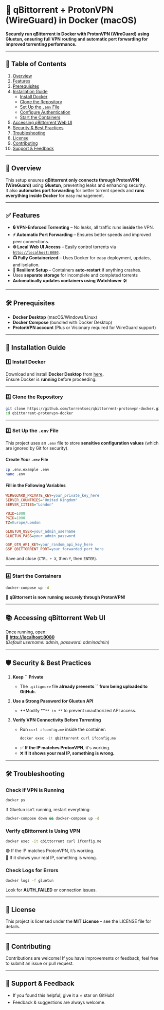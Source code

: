 # 🏰️ qBittorrent + ProtonVPN (WireGuard) in Docker (macOS)

**Securely run qBittorrent in Docker with ProtonVPN (WireGuard) using Gluetun, ensuring full VPN routing and automatic port forwarding for improved torrenting performance.**

&#x20;

---

## 📌 Table of Contents

1. [Overview](#overview)
2. [Features](#features)
3. [Prerequisites](#prerequisites)
4. [Installation Guide](#installation-guide)
   - [Install Docker](#install-docker)
   - [Clone the Repository](#clone-the-repository)
   - [Set Up the ](#set-up-the-env-file)[`.env`](#set-up-the-env-file)[ File](#set-up-the-env-file)
   - [Configure Authentication](#configure-authentication)
   - [Start the Containers](#start-the-containers)
5. [Accessing qBittorrent Web UI](#accessing-qbittorrent-web-ui)
6. [Security & Best Practices](#security--best-practices)
7. [Troubleshooting](#troubleshooting)
8. [License](#license)
9. [Contributing](#contributing)
10. [Support & Feedback](#support--feedback)

---

## 🔹 Overview

This setup ensures **qBittorrent only connects through ProtonVPN (WireGuard)** using **Gluetun**, preventing leaks and enhancing security.\
It also **automates port forwarding** for better torrent speeds and **runs everything inside Docker** for easy management.

---

## ✅ Features

- **🔒 VPN-Enforced Torrenting** – No leaks, all traffic runs **inside** the VPN.
- **⚡ Automatic Port Forwarding** – Ensures better speeds and improved peer connections.
- **🌐 Local Web UI Access** – Easily control torrents via [`http://localhost:8080`](http://localhost:8080).
- **📺 Fully Containerized** – Uses Docker for easy deployment, updates, and isolation.
- **🔄 Resilient Setup** – Containers **auto-restart** if anything crashes.
- Uses **separate storage** for incomplete and completed torrents
- **Automatically updates containers using Watchtower** 🛠️

---

## 🛠️ Prerequisites

- **Docker Desktop** (macOS/Windows/Linux)
- **Docker Compose** (bundled with Docker Desktop)
- **ProtonVPN account** (Plus or Visionary required for WireGuard support)

---

## 📂 Installation Guide

### **1️⃣ Install Docker**

Download and install **Docker Desktop** from [here](https://www.docker.com/products/docker-desktop/).\
Ensure Docker is **running** before proceeding.

---

### **2️⃣ Clone the Repository**

```sh
git clone https://github.com/torrentsec/qbittorrent-protonvpn-docker.git
cd qbittorrent-protonvpn-docker
```

---

### **3️⃣ Set Up the **`.env`** File**

This project uses an `.env` file to store **sensitive configuration values** (which are ignored by Git for security).

#### **Create Your **`.env`** File**

```sh
cp .env.example .env
nano .env
```

#### **Fill in the Following Variables**

```ini
WIREGUARD_PRIVATE_KEY=your_private_key_here
SERVER_COUNTRIES="United Kingdom"
SERVER_CITIES="London"

PUID=1000
PGID=1000
TZ=Europe/London

GLUETUN_USER=your_admin_username
GLUETUN_PASS=your_admin_password

GSP_GTN_API_KEY=your_random_api_key_here
GSP_QBITTORRENT_PORT=your_forwarded_port_here
```

Save and close (`CTRL + X`, then `Y`, then `ENTER`).

---

### **4️⃣ Start the Containers**

```sh
docker-compose up -d
```

🚀 **qBittorrent is now running securely through ProtonVPN!**

---

## 📚 Accessing qBittorrent Web UI

Once running, open:\
📌 [**http://localhost:8080**](http://localhost:8080)\
*(Default username: admin, password: adminadmin)*

---

## 🛡️ Security & Best Practices

1. **Keep **``** Private**

   - The `.gitignore` file **already prevents **``** from being uploaded to GitHub.**

2. **Use a Strong Password for Gluetun API**

   - **Modify **``** in **`` to prevent unauthorized API access.

3. **Verify VPN Connectivity Before Torrenting**

   - Run `curl ifconfig.me` inside the container:
     ```sh
     docker exec -it qbittorrent curl ifconfig.me
     ```
   - ✅ **If the IP matches ProtonVPN**, it's working.
   - ❌ **If it shows your real IP, something is wrong.**

---

## 🛠️ Troubleshooting

### **Check if VPN is Running**

```sh
docker ps
```

If Gluetun isn’t running, restart everything:

```sh
docker-compose down && docker-compose up -d
```

### **Verify qBittorrent is Using VPN**

```sh
docker exec -it qbittorrent curl ifconfig.me
```

🟢 If the IP matches ProtonVPN, it’s working.\
🔴 If it shows your real IP, something is wrong.

### **Check Logs for Errors**

```sh
docker logs -f gluetun
```

Look for **AUTH\_FAILED** or connection issues.

---

## 💎 License

This project is licensed under the **MIT License** – see the LICENSE file for details.

---

## 💪 Contributing

Contributions are welcome! If you have improvements or feedback, feel free to submit an issue or pull request.

---

## 💬 Support & Feedback

- If you found this helpful, give it a ⭐ star on GitHub!
- Feedback & suggestions are always welcome.

